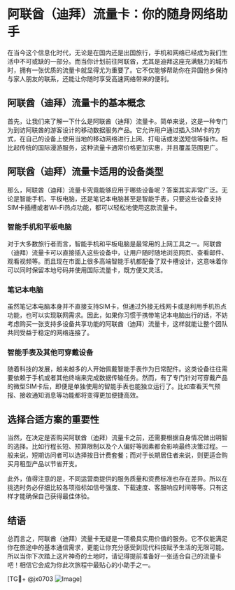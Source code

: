 # 阿联酋（迪拜）流量卡：你的随身网络助手

在当今这个信息化时代，无论是在国内还是出国旅行，手机和网络已经成为我们生活中不可或缺的一部分。而当你计划前往阿联酋，尤其是迪拜这座充满魅力的城市时，拥有一张优质的流量卡就显得尤为重要了。它不仅能够帮助你在异国他乡保持与家人朋友的联系，还能让你随时享受高速网络带来的便利。

## 阿联酋（迪拜）流量卡的基本概念

首先，让我们来了解一下什么是阿联酋（迪拜）流量卡。简单来说，这是一种专门为到访阿联酋的游客设计的移动数据服务产品。它允许用户通过插入SIM卡的方式，在自己的设备上使用当地的移动网络进行上网、打电话或发送短信等操作。相比起传统的国际漫游服务，这种流量卡通常价格更加实惠，并且覆盖范围更广。

## 阿联酋（迪拜）流量卡适用的设备类型

那么，阿联酋（迪拜）流量卡究竟能够应用于哪些设备呢？答案其实非常广泛。无论是智能手机、平板电脑，还是笔记本电脑甚至是智能手表，只要这些设备支持SIM卡插槽或者Wi-Fi热点功能，都可以轻松地使用这款流量卡。

### 智能手机和平板电脑

对于大多数旅行者而言，智能手机和平板电脑是最常用的上网工具之一。阿联酋（迪拜）流量卡可以直接插入这些设备中，让用户随时随地浏览网页、查看邮件、观看视频等。而且现在市面上很多高端智能手机都配备了双卡槽设计，这意味着你可以同时保留本地号码并使用国际流量卡，既方便又灵活。

### 笔记本电脑

虽然笔记本电脑本身并不直接支持SIM卡，但通过外接无线网卡或是利用手机热点功能，也可以实现联网需求。因此，如果你习惯于携带笔记本电脑出行的话，不妨考虑购买一张支持多设备共享功能的阿联酋（迪拜）流量卡，这样就能让整个团队共同受益于稳定的网络连接了。

### 智能手表及其他可穿戴设备

随着科技的发展，越来越多的人开始佩戴智能手表作为日常配件。这类设备往往需要依赖于手机或者其他终端来完成数据传输任务。然而，有了专门针对可穿戴产品的微型SIM卡后，即便是单独使用的智能手表也能独立运行了。比如查看天气预报、接收通知消息等功能都将变得更加便捷高效。

## 选择合适方案的重要性

当然，在决定是否购买阿联酋（迪拜）流量卡之前，还需要根据自身情况做出明智的选择。比如行程长短、预算限制以及个人偏好等因素都会影响最终决策过程。一般来说，短期访问者可以选择按日计费套餐；而对于长期居住者来说，则更适合购买月租型产品以节省开支。

此外，值得注意的是，不同运营商提供的服务质量和资费标准也存在差异。所以在挑选时务必仔细比较各项指标如信号强度、下载速度、客服响应时间等等。只有这样才能确保自己获得最佳体验。

## 结语

总而言之，阿联酋（迪拜）流量卡无疑是一项极具实用价值的服务。它不仅能满足你在旅途中的基本通信需求，更能让你充分感受到现代科技赋予生活的无限可能。所以当你下次踏上这片神奇的土地时，请记得提前准备好一张适合自己的流量卡吧！相信它会成为你此次旅程中最贴心的小助手之一。

[TG💪+ @jx0703 ![Image](https://github.com/user-attachments/assets/dbca1d08-cadb-493c-b0ec-ad6f7a83f270)]